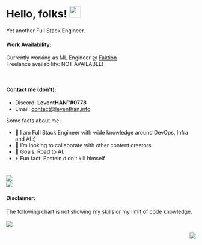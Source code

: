 # Hello, folks! <img src="https://i.imgur.com/2DF1ZvF.gif" width="30px">
Yet another Full Stack Engineer.


#### Work Availability:
Currently working as ML Engineer @ [Faktion](#)
<br>Freelance availability: NOT AVAILABLE!
<!-- <img src="https://i.imgur.com/LQugd7S.png" width="60px"> -->
&nbsp;  &nbsp; <!--  <img src="https://i.imgur.com/PVFpof6.png" width="60px"> -->

#### Contact me (don't):

- Discord: **LeventHAN™#0778**
- Email: contact@leventhan.info

Some facts about me:

- 🔭 I am Full Stack Engineer with wide knowledge around DevOps, Infra and AI :)
- 👯 I’m looking to collaborate with other content creators
- 🥅 Goals: Road to AI.
- ⚡ Fun fact: Epstein didn't kill himself

<br /> ![](https://komarev.com/ghpvc/?username=11TStudio&style=flat-square&label=Visitor+Counts+Including+Old+Nickname)
<br /> ![](https://komarev.com/ghpvc/?username=LeventHAN&style=plastic&label=Visitor+Counts+New+Nickname)
#### Disclaimer:
The following chart is not showing my skills or my limit of code knowledge.
<br><br>
<img align="left" src="https://github-readme-stats.vercel.app/api/top-langs/?username=LeventHAN&theme=dracula" />

<br><img align="right" src="https://github-readme-stats.vercel.app/api?username=LeventHAN&show_icons=true&theme=dracula" />
